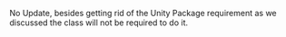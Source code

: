 No Update, besides getting rid of the Unity Package requirement as we discussed the class will not be required to do it. 
